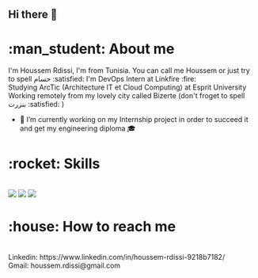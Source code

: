 <h2>Hi there 👋 </h2> 

<h1>:man_student: About me </h1> 
I'm Houssem Rdissi, I'm from Tunisia.
You can call me Houssem or just try to spell حسام :satisfied:  
I'm DevOps Intern at Linkfire :fire: <br>
Studying ArcTic (Architecture IT et Cloud Computing) at Esprit University <br>
Working remotely from my lovely city called Bizerte (don't froget to spell بنزرت :satisfied: ) 

- 🔭 I’m currently working on my Internship project in order to succeed it and get my engineering diploma :mortar_board:

<h1>:rocket: Skills </h1> <br>
<img src="https://img.shields.io/badge/.NET-5C2D91?style=for-the-badge&logo=.net&logoColor=white" /> <img src="https://img.shields.io/badge/Amazon_AWS-232F3E?style=for-the-badge&logo=amazon-aws&logoColor=white" /> <img src="https://img.shields.io/badge/Docker-2CA5E0?style=for-the-badge&logo=docker&logoColor=white" /> 

<h1>:house: How to reach me </h1> <br>
Linkedin: https://www.linkedin.com/in/houssem-rdissi-9218b7182/ <br>Gmail: houssem.rdissi@gmail.com 
